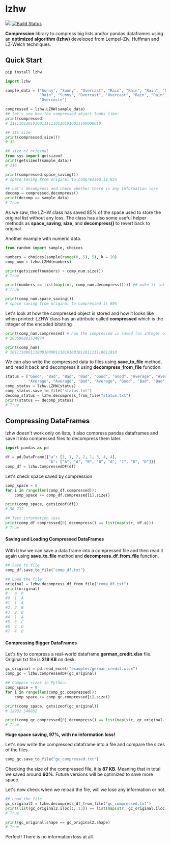 # lzhw

[![](https://img.shields.io/badge/docs-latest-blue.svg)](https://mnoorfawi.github.io/lzhw/) 
[![Build Status](https://travis-ci.com/MNoorFawi/lzhw.svg?branch=master)](https://travis-ci.com/MNoorFawi/lzhw)

**Compression** library to compress big lists and/or pandas dataframes using an **optimized algorithm (lzhw)** developed from Lempel-Ziv, Huffman and LZ-Welch techniques.

## Quick Start

```bash
pip install lzhw
```

```python
import lzhw

sample_data = ["Sunny", "Sunny", "Overcast", "Rain", "Rain", "Rain", "Overcast", "Sunny", "Sunny",
               "Rain", "Sunny", "Overcast", "Overcast", "Rain", "Rain", "Rain", "Sunny", "Sunny", 
			   "Overcaste"]

compressed = lzhw.LZHW(sample_data)
## let's see how the compressed object looks like:
print(compressed)
# 1111101101010011111101101010011100000010

## its size
print(compressed.size())
# 32

## size of original
from sys import getsizeof
print(getsizeof(sample_data))
# 216

print(compressed.space_saving())
# space saving from original to compressed is 85%

## Let's decompress and check whether there is any information loss
decomp = compressed.decompress()
print(decomp == sample_data)
# True
```

As we saw, the LZHW class has saved 85% of the space used to store the original list without any loss.
The class has also some useful helper methods as **space_saving**, **size**, and **decompress()** to revert back to original.

Another example with numeric data.

```python
from random import sample, choices

numbers = choices(sample(range(0, 5), 5), k = 20)
comp_num = lzhw.LZHW(numbers)

print(getsizeof(numbers) > comp_num.size())
# True

print(numbers == list(map(int, comp_num.decompress()))) ## make it int again
# True

print(comp_num.space_saving())
# space saving from original to compressed is 88%
```

Let's look at how the compressed object is stored and how it looks like when printed:
LZHW class has an attribute called **compressed** which is the integer of the encoded bitstring

```python
print(comp_num.compressed) # how the compressed is saved (as integer of the bit string)
# 103596881534874

print(comp_num)
# 10111100011100010000111010100101101111110011010
```

We can also write the compressed data to files using **save_to_file** method, 
and read it back and decompress it using **decompress_from_file** function.

```python
status = ["Good", "Bad", "Bad", "Bad", "Good", "Good", "Average", "Average", "Good",
          "Average", "Average", "Bad", "Average", "Good", "Bad", "Bad", "Good"]
comp_status = lzhw.LZHW(status)
comp_status.save_to_file("status.txt")
decomp_status = lzhw.decompress_from_file("status.txt")
print(status == decomp_status)
# True
```

## Compressing DataFrames

lzhw doesn't work only on lists, it also compress pandas dataframes and save it into compressed files to decompress them later.

```python
import pandas as pd

df = pd.DataFrame({"a": [1, 1, 2, 2, 1, 3, 4, 4],
                   "b": ["A", "A", "B", "B", "A", "C", "D", "D"]})
comp_df = lzhw.CompressedDF(df)
```

Let's check space saved by compression
```python
comp_space = 0
for i in range(len(comp_df.compressed)):
	comp_space += comp_df.compressed[i].size()

print(comp_space, getsizeof(df))
# 56 712

## Test information loss
print(comp_df.compressed[0].decompress() == list(map(str, df.a)))
# True
```

#### Saving and Loading Compressed DataFrames

With lzhw we can save a data frame into a compressed file and then read it again 
using **save_to_file** method and **decompress_df_from_file** function.

```python
## Save to file
comp_df.save_to_file("comp_df.txt")

## Load the file
original = lzhw.decompress_df_from_file("comp_df.txt")
print(original)
#   a  b
#0  1  A
#1  1  A
#2  2  B
#3  2  B
#4  1  A
#5  3  C
#6  4  D
#7  4  D
```

#### Compressing Bigger DataFrames

Let's try to compress a real-world dataframe **german_credit.xlsx** file.
Original txt file is **219 KB** on desk.

```python
gc_original = pd.read_excel("examples/german_credit.xlsx")
comp_gc = lzhw.CompressedDF(gc_original)

## Compare sizes in Python:
comp_space = 0
for i in range(len(comp_gc.compressed)):
	comp_space += comp_gc.compressed[i].size()

print(comp_space, getsizeof(gc_original))
# 12932 548852

print(comp_gc.compressed[0].decompress() == list(map(str, gc_original.iloc[:, 0])))
# True
```

**Huge space saving, 97%, with no information loss!**

Let's now write the compressed dataframe into a file and compare the sizes of the files.

```python
comp_gc.save_to_file("gc_compressed.txt")
``` 

Checking the size of the compressed file, it is **87 KB**. Meaning that in total we saved around **60%**.
Future versions will be optimized to save more space.

Let's now check when we reload the file, will we lose any information or not.

```python
## Load the file
gc_original2 = lzhw.decompress_df_from_file("gc_compressed.txt")
print(list(gc_original2.iloc[:, 13]) == list(map(str, gc_original.iloc[:, 13])))
# True

print(gc_original.shape == gc_original2.shape)
# True
```

Perfect! There is no information loss at all.